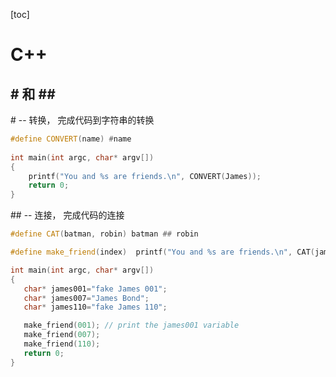 [toc]

# C++



## \# 和 \##

\#  -- 转换， 完成代码到字符串的转换

```c++
#define CONVERT(name) #name
 
int main(int argc, char* argv[])
{
    printf("You and %s are friends.\n", CONVERT(James));
    return 0;
}
```

\## -- 连接， 完成代码的连接

 ```c++
#define CAT(batman, robin) batman ## robin
 
#define make_friend(index)  printf("You and %s are friends.\n", CAT(james, index));
 
int main(int argc, char* argv[])
{
    char* james001="fake James 001";
    char* james007="James Bond";
    char* james110="fake James 110";
 
    make_friend(001); // print the james001 variable
    make_friend(007);
    make_friend(110);
    return 0;
}
 ```

